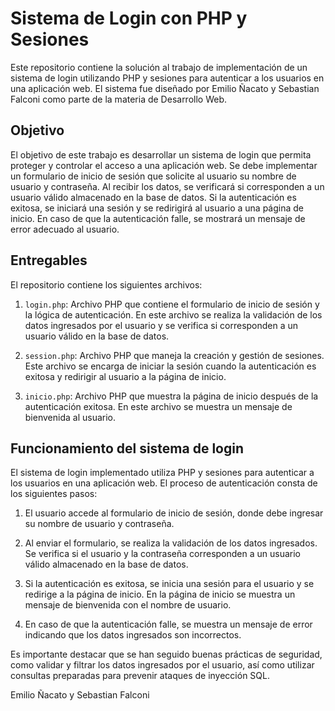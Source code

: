 # Sistema de Login con PHP y Sesiones

Este repositorio contiene la solución al trabajo de implementación de un sistema de login utilizando PHP y sesiones para autenticar a los usuarios en una aplicación web. El sistema fue diseñado por Emilio Ñacato y Sebastian Falconi como parte de la materia de Desarrollo Web.

## Objetivo

El objetivo de este trabajo es desarrollar un sistema de login que permita proteger y controlar el acceso a una aplicación web. Se debe implementar un formulario de inicio de sesión que solicite al usuario su nombre de usuario y contraseña. Al recibir los datos, se verificará si corresponden a un usuario válido almacenado en la base de datos. Si la autenticación es exitosa, se iniciará una sesión y se redirigirá al usuario a una página de inicio. En caso de que la autenticación falle, se mostrará un mensaje de error adecuado al usuario.

## Entregables

El repositorio contiene los siguientes archivos:

1. `login.php`: Archivo PHP que contiene el formulario de inicio de sesión y la lógica de autenticación. En este archivo se realiza la validación de los datos ingresados por el usuario y se verifica si corresponden a un usuario válido en la base de datos.

2. `session.php`: Archivo PHP que maneja la creación y gestión de sesiones. Este archivo se encarga de iniciar la sesión cuando la autenticación es exitosa y redirigir al usuario a la página de inicio.

3. `inicio.php`: Archivo PHP que muestra la página de inicio después de la autenticación exitosa. En este archivo se muestra un mensaje de bienvenida al usuario.

## Funcionamiento del sistema de login

El sistema de login implementado utiliza PHP y sesiones para autenticar a los usuarios en una aplicación web. El proceso de autenticación consta de los siguientes pasos:

1. El usuario accede al formulario de inicio de sesión, donde debe ingresar su nombre de usuario y contraseña.

2. Al enviar el formulario, se realiza la validación de los datos ingresados. Se verifica si el usuario y la contraseña corresponden a un usuario válido almacenado en la base de datos.

3. Si la autenticación es exitosa, se inicia una sesión para el usuario y se redirige a la página de inicio. En la página de inicio se muestra un mensaje de bienvenida con el nombre de usuario.

4. En caso de que la autenticación falle, se muestra un mensaje de error indicando que los datos ingresados son incorrectos.

Es importante destacar que se han seguido buenas prácticas de seguridad, como validar y filtrar los datos ingresados por el usuario, así como utilizar consultas preparadas para prevenir ataques de inyección SQL.


Emilio Ñacato y Sebastian Falconi